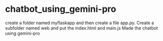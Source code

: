 # chatbot_using_gemini-pro
create a folder named myflaskapp and then create a file app.py.
Create a subfolder named web and put the index.html and main.js 
Made the chatbot using gemini-pro
